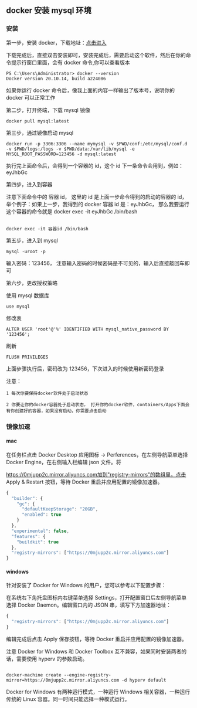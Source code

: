 ## docker 安装 mysql 环境

### 安装

第一步，安装 docker，下载地址：[点击进入](https://www.docker.com/products/docker-desktop/)

下载完成后，直接双击安装即可，安装完成后，需要启动这个软件，然后在你的命令提示行窗口里面，会有 docker 命令,你可以查看版本

```
PS C:\Users\Administrator> docker --version
Docker version 20.10.14, build a224086
```

如果你运行 docker 命令后，像我上面的内容一样输出了版本号，说明你的 docker 可以正常工作

第二步，打开终端，下载 mysql 镜像

```
docker pull mysql:latest
```

第三步，通过镜像启动 mysql

```
docker run -p 3306:3306 --name mymysql -v $PWD/conf:/etc/mysql/conf.d -v $PWD/logs:/logs -v $PWD/data:/var/lib/mysql -e MYSQL_ROOT_PASSWORD=123456 -d mysql:latest
```

执行完上面命令后，会得到一个容器的 id，这个 id 下一条命令会用到，例如：eyJhbGc

第四步，进入到容器

注意下面命令中的 容器 id， 这里的 id 是上面一步命令得到的启动的容器的 id， 举个例子：如果上一步，我得到的 docker 容器 id 是：eyJhbGc， 那么我要运行这个容器的命令就是 docker exec -it eyJhbGc /bin/bash

```

docker exec -it 容器id /bin/bash
```

第五步，进入到 mysql

```
mysql -uroot -p
```

输入密码：123456， 注意输入密码的时候密码是不可见的，输入后直接敲回车即可

第六步，更改授权策略

使用 mysql 数据库

```
use mysql

```

修改表

```
ALTER USER 'root'@'%' IDENTIFIED WITH mysql_native_password BY '123456';
```

刷新

```
FLUSH PRIVILEGES
```

上面步骤执行后，密码改为 123456，下次进入的时候使用新密码登录

注意：

```
1 每次你要保持docker软件处于启动状态

2 你要让你的docker容器处于启动状态， 打开你的docker软件，containers/Apps下面会有你创建好的容器，如果没有启动，你需要点击启动
```

### 镜像加速

#### mac

在任务栏点击 Docker Desktop 应用图标 -> Perferences，在左侧导航菜单选择 Docker Engine，在右侧输入栏编辑 json 文件。将

https://0mjupp2c.mirror.aliyuncs.com加到"registry-mirrors"的数组里，点击 Apply & Restart 按钮，等待 Docker 重启并应用配置的镜像加速器。

```ts
{
  "builder": {
    "gc": {
      "defaultKeepStorage": "20GB",
      "enabled": true
    }
  },
  "experimental": false,
  "features": {
    "buildkit": true
  },
  "registry-mirrors": ["https://0mjupp2c.mirror.aliyuncs.com"]
}
```

#### windows

针对安装了 Docker for Windows 的用户，您可以参考以下配置步骤：

在系统右下角托盘图标内右键菜单选择 Settings，打开配置窗口后左侧导航菜单选择 Docker Daemon。编辑窗口内的 JSON 串，填写下方加速器地址：

```js
{
  "registry-mirrors": ["https://0mjupp2c.mirror.aliyuncs.com"]
}
```

编辑完成后点击 Apply 保存按钮，等待 Docker 重启并应用配置的镜像加速器。

注意
Docker for Windows 和 Docker Toolbox 互不兼容，如果同时安装两者的话，需要使用 hyperv 的参数启动。

```

docker-machine create --engine-registry-mirror=https://0mjupp2c.mirror.aliyuncs.com -d hyperv default
```

Docker for Windows 有两种运行模式，一种运行 Windows 相关容器，一种运行传统的 Linux 容器。同一时间只能选择一种模式运行。
